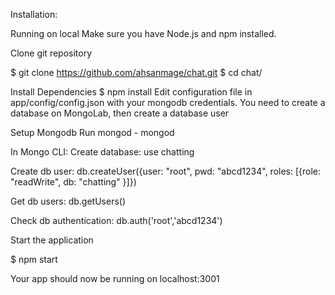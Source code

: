 Installation:

Running on local
Make sure you have Node.js and npm installed.

Clone git repository

$ git clone https://github.com/ahsanmage/chat.git
$ cd chat/

Install Dependencies
$ npm install
Edit configuration file in app/config/config.json with your mongodb credentials.
You need to create a database on MongoLab, then create a database user

Setup Mongodb
Run mongod -  mongod

In Mongo CLI:
Create database: 
use chatting

Create db user: 
db.createUser({user: "root", pwd: "abcd1234", roles: [{role: "readWrite", db: "chatting" }]})

Get db users: 
db.getUsers()

Check db authentication: 
db.auth('root','abcd1234')

Start the application

$ npm start

Your app should now be running on localhost:3001